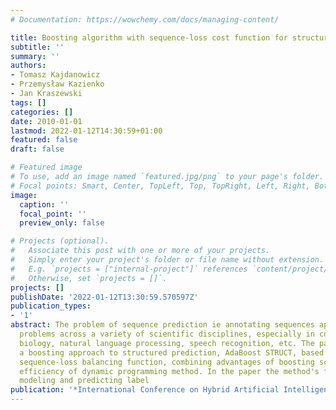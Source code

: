 ```yaml
---
# Documentation: https://wowchemy.com/docs/managing-content/

title: Boosting algorithm with sequence-loss cost function for structured prediction
subtitle: ''
summary: ''
authors:
- Tomasz Kajdanowicz
- Przemysław Kazienko
- Jan Kraszewski
tags: []
categories: []
date: 2010-01-01
lastmod: 2022-01-12T14:30:59+01:00
featured: false
draft: false

# Featured image
# To use, add an image named `featured.jpg/png` to your page's folder.
# Focal points: Smart, Center, TopLeft, Top, TopRight, Left, Right, BottomLeft, Bottom, BottomRight.
image:
  caption: ''
  focal_point: ''
  preview_only: false

# Projects (optional).
#   Associate this post with one or more of your projects.
#   Simply enter your project's folder or file name without extension.
#   E.g. `projects = ["internal-project"]` references `content/project/deep-learning/index.md`.
#   Otherwise, set `projects = []`.
projects: []
publishDate: '2022-01-12T13:30:59.570597Z'
publication_types:
- '1'
abstract: The problem of sequence prediction ie annotating sequences appears in many
  problems across a variety of scientific disciplines, especially in computational
  biology, natural language processing, speech recognition, etc. The paper investigates
  a boosting approach to structured prediction, AdaBoost STRUCT, based on proposed
  sequence-loss balancing function, combining advantages of boosting scheme with the
  efficiency of dynamic programming method. In the paper the method's formalism for
  modeling and predicting label
publication: '*International Conference on Hybrid Artificial Intelligence Systems*'
---
```

